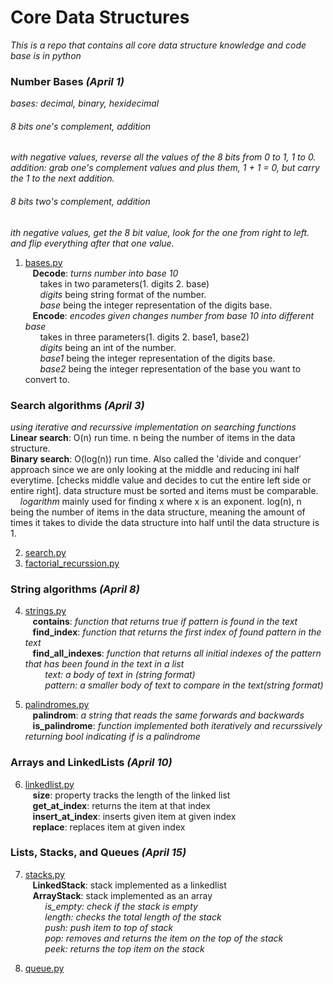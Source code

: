 # Core Data Structures
*This is a repo that contains all core data structure knowledge and code base is in python*

### Number Bases *(April 1)*
*bases: decimal, binary, hexidecimal*

###### 8 bits one's complement, addition
*with negative values, reverse all the values of the 8 bits from 0 to 1, 1 to 0.\
*addition*: grab one's complement values and plus them, 1 + 1 = 0, but carry the 1 to the next addition.*
###### 8 bits two's complement, addition
*ith negative values, get the 8 bit value, look for the one from right to left. and flip everything after that one value.*
	
1. [bases.py](https://github.com/RinniSwift/CoreDataStructures/blob/master/bases.py)\
&nbsp;&nbsp;&nbsp;**Decode**: *turns number into base 10*\
&nbsp;&nbsp;&nbsp;&nbsp;&nbsp;&nbsp;takes in two parameters(1. digits 2. base)\
&nbsp;&nbsp;&nbsp;&nbsp;&nbsp;&nbsp;*digits* being string format of the number.\
&nbsp;&nbsp;&nbsp;&nbsp;&nbsp;&nbsp;*base* being the integer representation of the digits base.\
&nbsp;&nbsp;&nbsp;**Encode**: *encodes given changes number from base 10 into different base*\
&nbsp;&nbsp;&nbsp;&nbsp;&nbsp;&nbsp;takes in three parameters(1. digits 2. base1, base2) \
&nbsp;&nbsp;&nbsp;&nbsp;&nbsp;&nbsp;*digits* being an int of the number.\
&nbsp;&nbsp;&nbsp;&nbsp;&nbsp;&nbsp;*base1* being the integer representation of the digits base.\
&nbsp;&nbsp;&nbsp;&nbsp;&nbsp;&nbsp;*base2* being the integer representation of the base you want to convert to.

### Search algorithms *(April 3)*
*using iterative and recurssive implementation on searching functions*\
**Linear search**: O(n) run time. n being the number of items in the data structure.\
**Binary search**: O(log(n)) run time. Also called the 'divide and conquer' approach since we are only looking at the middle and reducing ini half everytime. [checks middle value and decides to cut the entire left side or entire right]. data structure must be sorted and items must be comparable.\
&nbsp;&nbsp;&nbsp;&nbsp;*logarithm* mainly used for finding x where x is an exponent. log(n), n being the number of items in the data structure, meaning the amount of times it takes to divide the data structure into half until the data structure is 1.

2. [search.py](https://github.com/RinniSwift/CoreDataStructures/blob/master/search.py)
3. [factorial_recurssion.py](https://github.com/RinniSwift/CoreDataStructures/blob/master/factorial_recursion.py)

### String algorithms *(April 8)*
4. [strings.py](https://github.com/RinniSwift/CoreDataStructures/blob/master/strings.py)\
&nbsp;&nbsp;&nbsp;**contains**: *function that returns true if pattern is found in the text*\
&nbsp;&nbsp;&nbsp;**find_index**: *function that returns the first index of found pattern in the text*\
&nbsp;&nbsp;&nbsp;**find_all_indexes**: *function that returns all initial indexes of the pattern that has been found in the text in a list*\
&nbsp;&nbsp;&nbsp;&nbsp;&nbsp;&nbsp;&nbsp;&nbsp;*text: a body of text in (string format)*\
&nbsp;&nbsp;&nbsp;&nbsp;&nbsp;&nbsp;&nbsp;&nbsp;*pattern: a smaller body of text to compare in the text(string format)*

5. [palindromes.py](https://github.com/RinniSwift/CoreDataStructures/blob/master/palindromes.py)\
&nbsp;&nbsp;&nbsp;**palindrom**: *a string that reads the same forwards and backwards*\
&nbsp;&nbsp;&nbsp;**is_palindrome**: *function implemented both iteratively and recurssively returning bool indicating if is a palindrome*

### Arrays and LinkedLists *(April 10)*
6. [linkedlist.py](https://github.com/RinniSwift/CoreDataStructures/blob/master/linkedlist.py)\
&nbsp;&nbsp;&nbsp;**size**: property tracks the length of the linked list\
&nbsp;&nbsp;&nbsp;**get_at_index**: returns the item at that index\
&nbsp;&nbsp;&nbsp;**insert_at_index**: inserts given item at given index\
&nbsp;&nbsp;&nbsp;**replace**: replaces item at given index

### Lists, Stacks, and Queues *(April 15)*
7. [stacks.py](https://github.com/RinniSwift/CoreDataStructures/blob/master/stack.py)\
&nbsp;&nbsp;&nbsp;**LinkedStack**: stack implemented as a linkedlist\
&nbsp;&nbsp;&nbsp;**ArrayStack**: stack implemented as an array\
&nbsp;&nbsp;&nbsp;&nbsp;&nbsp;&nbsp;&nbsp;&nbsp;*is_empty: check if the stack is empty*\
&nbsp;&nbsp;&nbsp;&nbsp;&nbsp;&nbsp;&nbsp;&nbsp;*length: checks the total length of the stack*\
&nbsp;&nbsp;&nbsp;&nbsp;&nbsp;&nbsp;&nbsp;&nbsp;*push: push item to top of stack*\
&nbsp;&nbsp;&nbsp;&nbsp;&nbsp;&nbsp;&nbsp;&nbsp;*pop: removes and returns the item on the top of the stack*\
&nbsp;&nbsp;&nbsp;&nbsp;&nbsp;&nbsp;&nbsp;&nbsp;*peek: returns the top item on the stack*

8. [queue.py]()